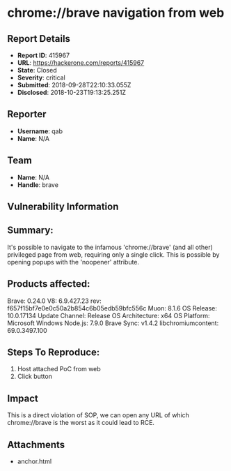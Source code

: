 # chrome://brave navigation from web

## Report Details
- **Report ID**: 415967
- **URL**: https://hackerone.com/reports/415967
- **State**: Closed
- **Severity**: critical
- **Submitted**: 2018-09-28T22:10:33.055Z
- **Disclosed**: 2018-10-23T19:13:25.251Z

## Reporter
- **Username**: qab
- **Name**: N/A

## Team
- **Name**: N/A
- **Handle**: brave

## Vulnerability Information
## Summary:

It's possible to navigate to the infamous 'chrome://brave' (and all other) privileged page from web, requiring only a single click. This is possible by opening popups with the 'noopener' attribute.

## Products affected: 

 
Brave: 0.24.0 
V8: 6.9.427.23 
rev: f657f15bf7e0e0c50a2b854c6b05edb59bfc556c 
Muon: 8.1.6 
OS Release: 10.0.17134 
Update Channel: Release 
OS Architecture: x64 
OS Platform: Microsoft Windows 
Node.js: 7.9.0 
Brave Sync: v1.4.2 
libchromiumcontent: 69.0.3497.100

## Steps To Reproduce:

1. Host attached PoC from web
2. Click button

## Impact

This is a direct violation of SOP, we can open any URL of which chrome://brave is the worst as it could lead to RCE.

## Attachments
- anchor.html

